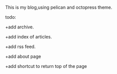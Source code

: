 This is my blog,using pelican and octopress theme.



todo:

+add archive.

+add index of articles. 

+add rss feed.

+add about page

+add shortcut to return top of the page